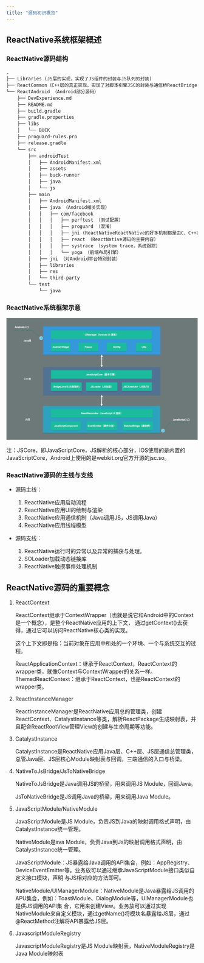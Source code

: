 ```yaml
---
title: "源码初识概览"
---
```


## ReactNative系统框架概述

### ReactNative源码结构

```md
.
├── Libraries (JS层的实现，实现了JS组件的封装与JS队列的封装)
├── ReactCommon（C++层的真正实现，实现了对脚本引擎JSC的封装与通信桥ReactBridge，Android与iOS通用）
└── ReactAndroid （Android部分源码）
    ├── DevExperience.md
    ├── README.md
    ├── build.gradle
    ├── gradle.properties
    ├── libs
    │   └── BUCK
    ├── proguard-rules.pro
    ├── release.gradle
    └── src
        ├── androidTest
        │   ├── AndroidManifest.xml
        │   ├── assets
        │   ├── buck-runner
        │   ├── java
        │   └── js
        ├── main
        │   ├── AndroidManifest.xml
        │   ├── java （Android相关实现）
        │   │   ├── com/facebook
        │   │   │   ├── perftest （测试配置）
        │   │   │   ├── proguard （混淆）
        │   │   │   ├── jni (ReactNativeReactNative的好多机制都是由C、C++实现的，这部分便是用来载入SO库)
        │   │   │   ├── react （ReactNative源码的主要内容）
        │   │   │   ├── systrace （system trace，系统跟踪）
        │   │   │   └── yoga （前端布局引擎）
        │   ├── jni （对Android平台特别封装）
        │   ├── libraries
        │   ├── res
        │   └── third-party
        └── test
            └── java
```

### ReactNative系统框架示意

![ReactNative系统框架图](./imgs/react_native_system_strcuture.png)

注：JSCore，即JavaScriptCore，JS解析的核心部分，IOS使用的是内置的JavaScriptCore，Android上使用的是webkit.org官方开源的jsc.so。

### ReactNative源码的主线与支线

- 源码主线：

  1. ReactNative应用启动流程
  2. ReactNative应用UI的绘制与渲染
  3. ReactNative应用通信机制（Java调用JS，JS调用Java）
  4. ReactNative应用线程模型

- 源码支线：

  1. ReactNative运行时的异常以及异常的捕获与处理。
  2. SOLoader加载动态链接库
  3. ReactNative触摸事件处理机制

## ReactNative源码的重要概念

1. ReactContext

    ReactContext继承于ContextWrapper（也就是说它和Android中的Context是一个概念），是整个ReactNative应用的上下文，
    通过getContext()去获得，通过它可以访问ReactNative核心类的实现。

    这个上下文即是指：当前对象在应用中所处的一个环境、一个与系统交互的过程。

    ReactApplicationContext：继承于ReactContext，ReactContext的wrapper类，就像Context与ContextWrapper的关系一样。
    ThemedReactContext：继承于ReactContext，也是ReactContext的wrapper类。

2. ReactInstanceManager

    ReactInstanceManager是ReactNative应用总的管理类，创建ReactContext、CatalystInstance等类，解析ReactPackage生成映射表，并且配合ReactRootView管理View的创建与生命周期等功能。

3. CatalystInstance

    CatalystInstance是ReactNative应用Java层、C++层、JS层通信总管理类，总管Java层、JS层核心Module映射表与回调，三端通信的入口与桥梁。

4. NativeToJsBridge/JsToNativeBridge

    NativeToJsBridge是Java调用JS的桥梁，用来调用JS Module，回调Java。

    JsToNativeBridge是JS调用Java的桥梁，用来调用Java Module。

5. JavaScriptModule/NativeModule

    JavaScriptModule是JS Module，负责JS到Java的映射调用格式声明，由CatalystInstance统一管理。

    NativeModule是ava Module，负责Java到Js的映射调用格式声明，由CatalystInstance统一管理。

    JavaScriptModule：JS暴露给Java调用的API集合，例如：AppRegistry、DeviceEventEmitter等。业务放可以通过继承JavaScriptModule接口类似自定义接口模块，声明 与JS相对应的方法即可。

    NativeModule/UIManagerModule：NativeModule是Java暴露给JS调用的APU集合，例如：ToastModule、DialogModule等，UIManagerModule也是供JS调用的API集 合，它用来创建View。业务放可以通过实现NativeModule来自定义模块，通过getName()将模块名暴露给JS层，通过@ReactMethod注解将API暴露给JS层。

6. JavascriptModuleRegistry

    JavascriptModuleRegistry是JS Module映射表，NativeModuleRegistry是Java Module映射表
